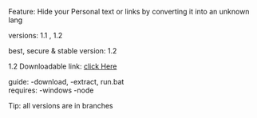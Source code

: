 Feature: Hide your Personal text or links by converting it into an unknown lang

versions: 1.1 , 1.2

best, secure & stable version: 1.2

1.2 Downloadable link: [click Here](https://www.dropbox.com/s/bj20o1b0x1gnawy/Text-Hider.zip?dl=1)

guide: -download, -extract, run.bat<br />
requires: -windows -node

Tip: all versions are in branches
